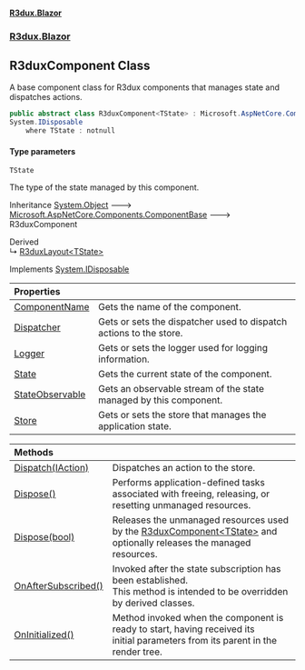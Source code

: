#### [R3dux.Blazor](R3dux.Blazor.md 'R3dux.Blazor')
### [R3dux.Blazor](R3dux.Blazor.md#R3dux.Blazor 'R3dux.Blazor')

## R3duxComponent<TState> Class

A base component class for R3dux components that manages state and dispatches actions.

```csharp
public abstract class R3duxComponent<TState> : Microsoft.AspNetCore.Components.ComponentBase,
System.IDisposable
    where TState : notnull
```
#### Type parameters

<a name='R3dux.Blazor.R3duxComponent_TState_.TState'></a>

`TState`

The type of the state managed by this component.

Inheritance [System.Object](https://docs.microsoft.com/en-us/dotnet/api/System.Object 'System.Object') &#129106; [Microsoft.AspNetCore.Components.ComponentBase](https://docs.microsoft.com/en-us/dotnet/api/Microsoft.AspNetCore.Components.ComponentBase 'Microsoft.AspNetCore.Components.ComponentBase') &#129106; R3duxComponent<TState>

Derived  
&#8627; [R3duxLayout&lt;TState&gt;](R3duxLayout_TState_.md 'R3dux.Blazor.R3duxLayout<TState>')

Implements [System.IDisposable](https://docs.microsoft.com/en-us/dotnet/api/System.IDisposable 'System.IDisposable')

| Properties | |
| :--- | :--- |
| [ComponentName](R3duxComponent_TState_.ComponentName.md 'R3dux.Blazor.R3duxComponent<TState>.ComponentName') | Gets the name of the component. |
| [Dispatcher](R3duxComponent_TState_.Dispatcher.md 'R3dux.Blazor.R3duxComponent<TState>.Dispatcher') | Gets or sets the dispatcher used to dispatch actions to the store. |
| [Logger](R3duxComponent_TState_.Logger.md 'R3dux.Blazor.R3duxComponent<TState>.Logger') | Gets or sets the logger used for logging information. |
| [State](R3duxComponent_TState_.State.md 'R3dux.Blazor.R3duxComponent<TState>.State') | Gets the current state of the component. |
| [StateObservable](R3duxComponent_TState_.StateObservable.md 'R3dux.Blazor.R3duxComponent<TState>.StateObservable') | Gets an observable stream of the state managed by this component. |
| [Store](R3duxComponent_TState_.Store.md 'R3dux.Blazor.R3duxComponent<TState>.Store') | Gets or sets the store that manages the application state. |

| Methods | |
| :--- | :--- |
| [Dispatch(IAction)](R3duxComponent_TState_.Dispatch(IAction).md 'R3dux.Blazor.R3duxComponent<TState>.Dispatch(R3dux.IAction)') | Dispatches an action to the store. |
| [Dispose()](R3duxComponent_TState_.Dispose().md 'R3dux.Blazor.R3duxComponent<TState>.Dispose()') | Performs application-defined tasks associated with freeing, releasing, or resetting unmanaged resources. |
| [Dispose(bool)](R3duxComponent_TState_.Dispose(bool).md 'R3dux.Blazor.R3duxComponent<TState>.Dispose(bool)') | Releases the unmanaged resources used by the [R3duxComponent&lt;TState&gt;](R3duxComponent_TState_.md 'R3dux.Blazor.R3duxComponent<TState>') and optionally releases the managed resources. |
| [OnAfterSubscribed()](R3duxComponent_TState_.OnAfterSubscribed().md 'R3dux.Blazor.R3duxComponent<TState>.OnAfterSubscribed()') | Invoked after the state subscription has been established.<br/>This method is intended to be overridden by derived classes. |
| [OnInitialized()](R3duxComponent_TState_.OnInitialized().md 'R3dux.Blazor.R3duxComponent<TState>.OnInitialized()') | Method invoked when the component is ready to start, having received its<br/>initial parameters from its parent in the render tree. |
